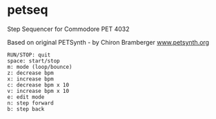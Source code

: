 # petseq
Step Sequencer for Commodore PET 4032

Based on original PETSynth - by Chiron Bramberger  www.petsynth.org

```r: randomize notes
RUN/STOP: quit
space: start/stop
m: mode (loop/bounce)
z: decrease bpm
x: increase bpm
c: decrease bpm x 10
v: increase bpm x 10
e: edit mode
n: step forward
b: step back
```
